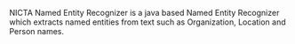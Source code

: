 NICTA Named Entity Recognizer is a java based Named Entity Recognizer which extracts named entities from text such as Organization, Location and Person names.